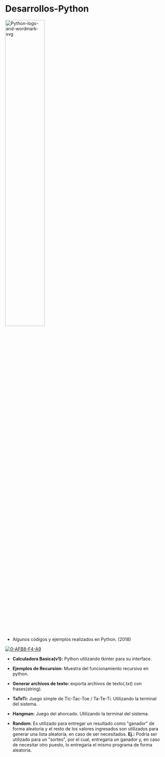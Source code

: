 # Desarrollos-Python

<a href="https://www.linkedin.com/in/acostasimon"><img src="https://i.ibb.co/7Ngvcjw/Python-logo-and-wordmark-svg.png" width="50%" height="50%" alt="Python-logo-and-wordmark-svg" border="0"></a>

- Algunos códigos y ejemplos realizados en Python. (2018)

<a href="https://www.linkedin.com/in/acostasimon"><img src="https://i.ibb.co/rFV3Mpv/0-AFB8-F4-A9.png" alt="0-AFB8-F4-A9" border="0"></a>

- **Calculadora Basica(v1):** Python utilizando tkinter para su interface.

- **Ejemplos de Recursion:** Muestra del funcionamiento recursivo en python.

- **Generar archivos de texto:** exporta archivos de texto(.txt) con frases(string).

- **TaTeTi:** Juego simple de Tic-Tac-Toe / Ta-Te-Ti. Utilizando la terminal del sistema.

- **Hangman:** Juego del ahorcado. Utilizando la terminal del sistema.

- **Random:** Es utilizado para entregar un resultado como "ganador" de forma aleatoria y el resto de los valores ingresados son utilizados para generar una lista aleatoria, en caso de ser necesitados. **Ej.:** Podria ser utilizado para un "sorteo", por el cual, entregaria un ganador y, en caso de necesitar otro puesto, lo entregaria el mismo programa de forma aleatoria.
